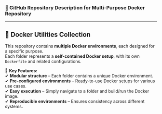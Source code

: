 ### **📌 GitHub Repository Description for Multi-Purpose Docker Repository**  

---

## **🚀 Docker Utilities Collection**  

This repository contains **multiple Docker environments**, each designed for a specific purpose.  
Each folder represents a **self-contained Docker setup**, with its own `Dockerfile` and related configurations.  

🔹 **Key Features:**  
✔ **Modular structure** – Each folder contains a unique Docker environment.  
✔ **Pre-configured environments** – Ready-to-use Docker setups for various use cases.  
✔ **Easy execution** – Simply navigate to a folder and build/run the Docker image.  
✔ **Reproducible environments** – Ensures consistency across different systems.  

